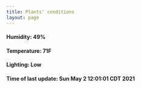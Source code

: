 ```yaml
---
title: Plants' conditions
layout: page
---
```



#### Humidity: 49%
#### Temperature: 71F
#### Lighting: Low
#### Time of last update: Sun May  2 12:01:01 CDT 2021
